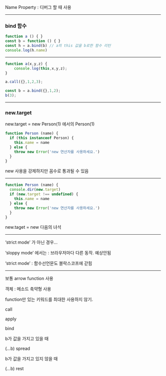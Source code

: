 Name Property : 디버그 할 때 사용

---

### **bind 함수**

```jsx
function a () { }
const b = function () { }
const h = a.bind(b) // a의 this 값을 b로한 함수 리턴
console.log(h.name)
```

---

```jsx
function a(x,y,z) {
    console.log(this,x,y,z);
}

a.call({},1,2,3);

const b = a.bind({},1,2);
b(3);
```

---

### **new.target**

new.target = new Person(1) 에서의 Person(1)

```jsx
function Person (name) {
  if (this instanceof Person) {
    this.name = name
  } else {
    throw new Error('new 연산자를 사용하세요.')
  }
}
```

new 사용을 강제하지만 꼼수로 통과될 수 있음

---

```jsx
function Person (name) {
  console.dir(new.target)
  if (new.target !== undefined) {
    this.name = name
  } else {
    throw new Error('new 연산자를 사용하세요.')
  }
}
```

new.taget = new 다음의 녀석

---

‘strict mode’ 가 아닌 경우…

‘sloppy mode’ 에서는 : 브라우저마다 다른 동작. 예상안됨

‘strict mode’ : 함수선언문도 블락스코프에 갇힘

---

보통 arrow function 사용

객체 : 메소드 축약형 사용

function만 있는 키워드를 최대한 사용하지 않기.

call

apply

bind

b가 값을 가지고 있을 때

(…b) spread

b가 값을 가지고 있지 않을 때

(…b) rest